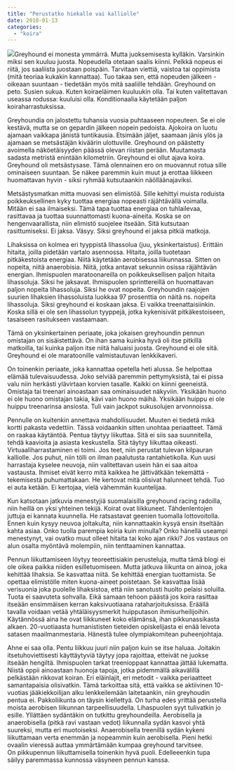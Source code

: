```yaml
---
title: "Perustatko hiekalle vai kalliolle"
date: 2010-01-13
categories: 
  - "koira"
---
```


![](images/4866358989_866f9f6dfe_m.jpg)Greyhound ei monesta ymmärrä. Mutta juoksemisesta kylläkin. Varsinkin miksi sen kuuluu juosta. Nopeudella otetaan saalis kiinni. Pelkkä nopeus ei riitä, jos saaliista juostaan poispäin. Tarvitaan viettiä, vaistoa tai oppimista (mitä teoriaa kukakin kannattaa). Tuo takaa sen, että nopeuden jälkeen - oikeaan suuntaan - tiedetään myös mitä saaliille tehdään. Greyhound on peto. Susien sukua. Kuten koiraeläimen kuuluukin olla. Tai kuten valitettavan useassa rodussa: kuuluisi olla. Konditionaalia käytetään paljon koiraharrastuksissa.

<!--more-->

Greyhoundia on jalostettu tuhansia vuosia puhtaaseen nopeuteen. Se ei ole kestävä, mutta se on gepardin jälkeen nopein pedoista. Ajokoira on luotu ajamaan vaikkapa jänistä tuntikausia. Etsimään jäljet, saamaan jänis ylös ja ajamaan se metsästäjän kiväärin ulottuville. Greyhound on päästetty avoimella näköetäisyyden päässä olevan riistan perään. Muutamasta sadasta metristä enintään kilometriin. Greyhound ei ollut ajava koira. Greyhound oli metsästysase. Tämä olennainen ero on muovannut rotua sille ominaiseen suuntaan. Se näkee paremmin kuin muut ja erottaa liikkeen huomattavan hyvin - siksi ryhmää kutsutaankin näölläänajaviksi.

Metsästysmatkan mitta muovasi sen elimistöä. Sille kehittyi muista roduista poikkeuksellinen kyky tuottaa energiaa nopeasti räjähtävällä voimalla. Mitään ei saa ilmaiseksi. Tämä tapa tuottaa energiaa on tuhlailevaa, rasittavaa ja tuottaa suunnattomasti kuona-aineita. Koska se on hengenvaarallista, niin elimistö suojelee itseään. Sitä kutsutaan rasittumiseksi. Ei jaksa. Väsyy. Siksi greyhound ei jaksa pitkiä matkoja.

Lihaksissa on kolmea eri tyyppistä lihassolua (juu, yksinkertaistus). Erittäin hitaita, joilla pidetään vartalo asennossa. Hitaita, joilla tuotetaan pitkäkestoista energiaa. Niitä käytetään aerobisessa liikunnassa. Sitten on nopeita, niitä anaerobisia. Niitä, jotka antavat sekunnin osissa räjähtävän energian. Ihmispuolen maratoonareilla on poikkeuksellisen paljon hitaita lihassoluja. Siksi he jaksavat. Ihmispuolen sprinttereillä on huomattavan paljon nopeita lihassoluja. Siksi he ovat nopeita. Greyhoundin raajojen suurien lihaksien lihassoluista luokkaa 97 prosenttia on näitä ns. nopeita lihassoluja. Siksi greyhound ei koskaan jaksa. Ei vaikka treenattaisiinkin. Koska sillä ei ole sen lihassolun tyyppejä, jotka kykenisivät pitkäkestoiseen, tasaiseen rasitukseen vastaamaan.

Tämä on yksinkertainen periaate, joka jokaisen greyhoundin pennun omistajan on sisäistettävä. On ihan sama kuinka hyvä oli itse pitkillä matkoilla, tai kuinka paljon itse niitä haluaisi juosta. Greyhound ei ole sitä. Greyhound ei ole maratoonille valmistautuvan lenkkikaveri.

On toinenkin periaate, joka kannattaa opetella heti alussa. Se helpottaa elämää tulevaisuudessa. Joko selviää paremmin pettymyksistä, tai ei pissa valu niin herkästi ylävirtaan korvien tasalle. Kaikki on kiinni geeneistä. Omistaja tai treenari ainoastaan saa ominaisuudet näkyviin. Yksikään huono ei ole huono omistajan takia, kävi vain huono mäihä. Yksikään huippu ei ole huippu treenarinsa ansiosta. Tuli vain jackpot sukusolujen arvonnoissa.

Pennulle on kuitenkin annettava mahdollisuudet. Muuten ei tiedetä mikä kortti pakasta vedettiin. Tässä voidaankin sitten unohtaa periaatteet. Tämä on raakaa käytäntöä. Pentua täytyy liikuttaa. Sitä ei siis saa suunnitella, tehdä kaavioita ja asiasta keskustella. Sitä täytyy liikuttaa oikeasti. Virtuaaliharrastaminen ei toimi. Jos teet, niin perustat tulevan kilpauran kalliolle. Jos puhut, niin tölli on ilman paalutusta rantahietikolla. Kun uusi harrastaja kyselee neuvoja, niin valitettavan usein hän ei saa aitoa vastausta. Ihmiset eivät kerro mitä kaikkea he jättivätkään tekemättä - tekemisestä puhumattakaan. He kertovat mitä olisivat halunneet tehdä. Tuo ei auta ketään. Ei kertojaa, vielä vähemmän kuuntelijaa.

Kun katsotaan jatkuvia menestyjiä suomalaisilla greyhound racing radoilla, niin heillä on yksi yhteinen tekijä. Koirat ovat liikkuneet. Tähdenlentojen juttuja ei kannata kuunnella. He ratsastavat geenien tuomalla lottovoitolla. Ennen kuin kysyy neuvoa joltakulta, niin kannattaakin kysyä ensin itseltään kahta asiaa. Onko tuolla parempia koiria kuin minulla? Onko hänellä useampi menestynyt, vai ovatko muut olleet hitaita tai koko ajan rikki? Jos vastaus on alun osalta myöntävä molempiin, niin tenttaaminen kannattaa.

Pennun liikuttamiseen löytyy teoreettisiakin perusteluja, mutta tämä blogi ei ole oikea paikka niiden esilletuomiseen. Mutta jatkuva liikunta on ainoa, joka kehittää lihaksia. Se kasvattaa niitä. Se kehittää energian tuottamista. Se opettaa elimistölle miten kuona-aineet poistetaan. Se kasvattaa lisää verisuonia joka puolelle lihaksistoa, että niin sanotusti huolto pelaisi soluilla. Tuota ei saavuteta sohvalla. Eikä samaan tehoon päästä jos koira rasittaa itseään ensimmäisen kerran kaksivuotiaana rataharjoituksissa. Eräällä tavalla voidaan vetää yhtäläisyysmerkit huipputason ihmisurheilijoihin. Käytännössä aina he ovat liikkuneet koko elämänsä, ihan pikkunassikasta alkaen. 20-vuotiaasta humanististen tieteiden opiskelijasta ei enää leivota satasen maailmanmestaria. Hänestä tulee olympiakomitean puheenjohtaja.

Ahne ei saa olla. Pentu liikkuu juuri niin paljon kuin se itse haluaa. Joitakin itsetuhoviettisesti käyttäytyviä täytyy jopa rajoittaa, etteivät ne juokse itseään hengiltä. Ihmispuolen tarkat treenioppaat kannattaa jättää lukematta. Niistä oppii ainoastaan huonoja tapoja, jotka pidemmällä aikavälillä pelkästään rikkovat koiran. Eri eläinlajit, eri metodit - vaikka periaatteet samantapaisia olisivatkin. Tämä tarkoittaa sitä, että vaikka se aktiivinen 10-vuotias jääkiekkoilijan alku lenkkeilemään laitetaankin, niin greyhoudin pentua ei. Pakkoliikunta on täysin kiellettyä. On turha edes yrittää perustella moista aerobisen liikunnan tarpeellisuudella. Lihaspuolen syyt tulivatkin jo esille. Yllättäen sydäntäkin on tutkittu greyhoundeilla. Aerobisella ja anaerobisella (pitkä ravi vastaan vedot) liikunnalla sydän kasvoi yhtä suureksi, mutta eri muotoiseksi. Anaerobisella treenillä sydän kykeni liikuttamaan verta enemmän ja nopeammin kuin aerobisella. Pieni hetki ovaalin vieressä auttaa ymmärtämään kumpaa greyhound tarvitsee.  
On pikkupennun liikuttamisella toinenkin hyvä puoli. Edelleeenkin tupa säilyy paremmassa kunnossa väsyneen pennun kanssa.
